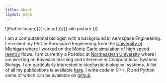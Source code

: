 ```yaml
---
title: About
layout: page
---
```

![Profile Image]({{ site.url }}/{{ site.picture }})

<p>I am a computational biologist with a background in Aerospace Engineering.
	I received my PhD in Aerospace Engineering from the <a href="http://ngpdlab.engin.umich.edu" target="_blank">University of Michigan</a> where I worked on the <a href="https://en.wikipedia.org/wiki/Direct_simulation_Monte_Carlo" target="_blank">Monte Carlo</a> simulation of high speed <a href="https://en.wikipedia.org/wiki/Atmospheric_entry" target="_blank">reentry</a> flows.  I am currently a Postdoc at <a href="https://olga-vitek-lab.ccis.northeastern.edu" target="_blank">Northeastern University</a> where I am working on Bayesian learning and inference in Computational Systems Biology. I am particularly interested in stochastic biological systems.
	A list of all my publications is available <a href="https://scholar.google.com/citations?user=lBbQpBAAAAAJ&hl=en" target="_blank">here</a>. I write code in C++, R and Python some of which can be available on <a href="https://github.com/cyrilgalitzine" target="_blank">github</a>.
	  </p>

